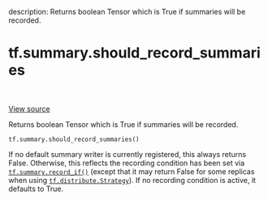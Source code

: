 description: Returns boolean Tensor which is True if summaries will be recorded.

<div itemscope itemtype="http://developers.google.com/ReferenceObject">
<meta itemprop="name" content="tf.summary.should_record_summaries" />
<meta itemprop="path" content="Stable" />
</div>

# tf.summary.should_record_summaries

<!-- Insert buttons and diff -->

<table class="tfo-notebook-buttons tfo-api nocontent" align="left">

</table>

<a target="_blank" class="external" href="/code/stable/tensorflow/python/ops/summary_ops_v2.py">View source</a>



Returns boolean Tensor which is True if summaries will be recorded.


<pre class="devsite-click-to-copy prettyprint lang-py tfo-signature-link">
<code>tf.summary.should_record_summaries()
</code></pre>



<!-- Placeholder for "Used in" -->

If no default summary writer is currently registered, this always returns
False. Otherwise, this reflects the recording condition has been set via
<a href="../../tf/summary/record_if.md"><code>tf.summary.record_if()</code></a> (except that it may return False for some replicas
when using <a href="../../tf/distribute/Strategy.md"><code>tf.distribute.Strategy</code></a>). If no recording condition is active,
it defaults to True.